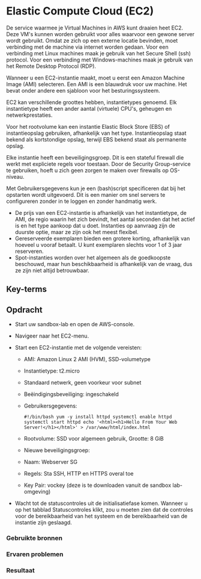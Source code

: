 # Elastic Compute Cloud (EC2)
De service waarmee je Virtual Machines in AWS kunt draaien heet EC2. Deze VM's kunnen worden gebruikt voor alles waarvoor een gewone server wordt gebruikt. Omdat ze zich op een externe locatie bevinden, moet verbinding met de machine via internet worden gedaan. Voor een verbinding met Linux machines maak je gebruik van het Secure Shell (ssh) protocol. Voor een verbinding met Windows-machines maak je gebruik van het Remote Desktop Protocol (RDP).

Wanneer u een EC2-instantie maakt, moet u eerst een Amazon Machine Image (AMI) selecteren. Een AMI is een blauwdruk voor uw machine. Het bevat onder andere een sjabloon voor het besturingssysteem.

EC2 kan verschillende groottes hebben, instantietypes genoemd. Elk instantietype heeft een ander aantal (virtuele) CPU's, geheugen en netwerkprestaties.

Voor het rootvolume kan een instantie Elastic Block Store (EBS) of instantieopslag gebruiken, afhankelijk van het type. Instantieopslag staat bekend als kortstondige opslag, terwijl EBS bekend staat als permanente opslag.

Elke instantie heeft een beveiligingsgroep. Dit is een stateful firewall die werkt met expliciete regels voor toestaan. Door de Security Group-service te gebruiken, hoeft u zich geen zorgen te maken over firewalls op OS-niveau.

Met Gebruikersgegevens kun je een (bash)script specificeren dat bij het opstarten wordt uitgevoerd. Dit is een manier om snel servers te configureren zonder in te loggen en zonder handmatig werk.

- De prijs van een EC2-instantie is afhankelijk van het instantietype, de AMI, de regio waarin het zich bevindt, het aantal seconden dat het actief is en het type aankoop dat u doet.
Instanties op aanvraag zijn de duurste optie, maar ze zijn ook het meest flexibel.
- Gereserveerde exemplaren bieden een grotere korting, afhankelijk van hoeveel u vooraf betaalt. U kunt exemplaren slechts voor 1 of 3 jaar reserveren.
- Spot-instanties worden over het algemeen als de goedkoopste beschouwd, maar hun beschikbaarheid is afhankelijk van de vraag, dus ze zijn niet altijd betrouwbaar.

## Key-terms

## Opdracht
- Start uw sandbox-lab en open de AWS-console.
- Navigeer naar het EC2-menu.
- Start een EC2-instantie met de volgende vereisten:
  - AMI: Amazon Linux 2 AMI (HVM), SSD-volumetype
  - Instantietype: t2.micro
  - Standaard netwerk, geen voorkeur voor subnet
  - Beëindigingsbeveiliging: ingeschakeld
  - Gebruikersgegevens:
  
    `#!/bin/bash
 yum -y install httpd
 systemctl enable httpd
 systemctl start httpd
 echo '<html><h1>Hello From Your Web Server!</h1></html>' > /var/www/html/index.html`
  - Rootvolume: SSD voor algemeen gebruik, Grootte: 8 GiB
  - Nieuwe beveiligingsgroep:
  - Naam: Webserver SG
  - Regels: Sta SSH, HTTP en HTTPS overal toe
  - Key Pair: vockey (deze is te downloaden vanuit de sandbox lab-omgeving)
  

- Wacht tot de statuscontroles uit de initialisatiefase komen. Wanneer u op het tabblad Statuscontroles klikt, zou u moeten zien dat de controles voor de bereikbaarheid van het systeem en de bereikbaarheid van de instantie zijn geslaagd.

### Gebruikte bronnen

### Ervaren problemen

### Resultaat
